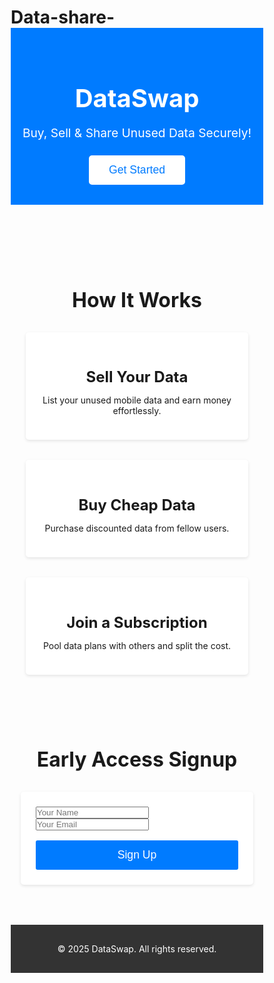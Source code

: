 # Data-share-
<!DOCTYPE html>
<html lang="en">
<head>
  <meta charset="UTF-8" />
  <meta name="viewport" content="width=device-width, initial-scale=1.0" />
  <title>DataSwap - Buy, Sell &amp; Share Unused Data Securely</title>
  <style>
    /* Basic Reset */
    * {
      margin: 0;
      padding: 0;
      box-sizing: border-box;
    }

    body {
      font-family: 'Segoe UI', Tahoma, Geneva, Verdana, sans-serif;
      background: #f5f5f5;
      color: #333;
      line-height: 1.6;
    }

    header {
      background: #007bff;
      color: #fff;
      padding: 2rem 1rem;
      text-align: center;
    }

    header h1 {
      font-size: 2.5rem;
      margin-bottom: 0.5rem;
    }

    header p {
      font-size: 1.2rem;
      margin-bottom: 1.5rem;
    }

    .cta button {
      background: #fff;
      color: #007bff;
      border: none;
      padding: 0.8rem 2rem;
      font-size: 1.1rem;
      cursor: pointer;
      border-radius: 5px;
      transition: background 0.3s ease;
    }

    .cta button:hover {
      background: #e0e0e0;
    }

    section {
      padding: 2rem 1rem;
      max-width: 1200px;
      margin: 0 auto;
    }

    section h2 {
      text-align: center;
      margin-bottom: 1.5rem;
      font-size: 2rem;
    }

    .how-it-works {
      display: flex;
      flex-wrap: wrap;
      justify-content: center;
      gap: 1rem;
    }

    .step {
      background: #fff;
      padding: 1.5rem;
      margin: 0.5rem;
      flex: 1 1 250px;
      border-radius: 5px;
      box-shadow: 0 2px 5px rgba(0,0,0,0.1);
      text-align: center;
    }

    .step h3 {
      margin-bottom: 0.8rem;
      font-size: 1.5rem;
    }

    .signup-form {
      max-width: 400px;
      background: #fff;
      margin: 2rem auto;
      padding: 1.5rem;
      border-radius: 5px;
      box-shadow: 0 2px 5px rgba(0,0,0,0.1);
    }

    .signup-form input[type="text"],
    .signup-form input[type="email"] {
      width: 100%;
      padding: 0.8rem;
      margin: 0.5rem 0;
      border: 1px solid #ccc;
      border-radius: 3px;
    }

    .signup-form button {
      width: 100%;
      padding: 0.8rem;
      background: #007bff;
      border: none;
      color: #fff;
      font-size: 1.1rem;
      cursor: pointer;
      border-radius: 3px;
      margin-top: 1rem;
      transition: background 0.3s ease;
    }

    .signup-form button:hover {
      background: #0056b3;
    }

    footer {
      background: #333;
      color: #fff;
      text-align: center;
      padding: 1rem;
    }

    @media (max-width: 768px) {
      header h1 {
        font-size: 2rem;
      }
      header p {
        font-size: 1rem;
      }
    }
  </style>
</head>
<body>
  <header>
    <h1>DataSwap</h1>
    <p>Buy, Sell &amp; Share Unused Data Securely!</p>
    <div class="cta">
      <button onclick="document.getElementById('signup').scrollIntoView({ behavior: 'smooth' });">
        Get Started
      </button>
    </div>
  </header>

  <section>
    <h2>How It Works</h2>
    <div class="how-it-works">
      <div class="step">
        <h3>Sell Your Data</h3>
        <p>List your unused mobile data and earn money effortlessly.</p>
      </div>
      <div class="step">
        <h3>Buy Cheap Data</h3>
        <p>Purchase discounted data from fellow users.</p>
      </div>
      <div class="step">
        <h3>Join a Subscription</h3>
        <p>Pool data plans with others and split the cost.</p>
      </div>
    </div>
  </section>

  <section id="signup">
    <h2>Early Access Signup</h2>
    <div class="signup-form">
      <form onsubmit="alert('Thank you for signing up!'); return false;">
        <input type="text" name="name" placeholder="Your Name" required />
        <input type="email" name="email" placeholder="Your Email" required />
        <button type="submit">Sign Up</button>
      </form>
    </div>
  </section>

  <footer>
    <p>&copy; 2025 DataSwap. All rights reserved.</p>
  </footer>
</body>
</html>
